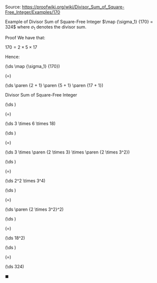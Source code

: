 # 

Source: https://proofwiki.org/wiki/Divisor_Sum_of_Square-Free_Integer/Examples/170

Example of Divisor Sum of Square-Free Integer
$\map {\sigma_1} {170} = 324$
where $\sigma_1$ denotes the divisor sum.

Proof
We have that:

$170 = 2 \times 5 \times 17$

Hence:














\(\ds \map {\sigma_1} {170}\)

\(=\)







\(\ds \paren {2 + 1} \paren {5 + 1} \paren {17 + 1}\)





Divisor Sum of Square-Free Integer














\(\ds \)

\(=\)







\(\ds 3 \times 6 \times 18\)




















\(\ds \)

\(=\)







\(\ds 3 \times \paren {2 \times 3} \times \paren {2 \times 3^2}\)




















\(\ds \)

\(=\)







\(\ds 2^2 \times 3^4\)




















\(\ds \)

\(=\)







\(\ds \paren {2 \times 3^2}^2\)




















\(\ds \)

\(=\)







\(\ds 18^2\)




















\(\ds \)

\(=\)







\(\ds 324\)









$\blacksquare$





